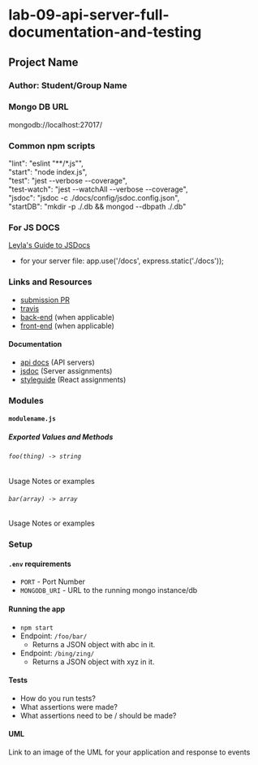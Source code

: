 # lab-09-api-server-full-documentation-and-testing

## Project Name

### Author: Student/Group Name

### Mongo DB URL

mongodb://localhost:27017/

### Common npm scripts
 "lint": "eslint \"**/*.js\"",  
   "start": "node index.js",  
   "test": "jest --verbose --coverage",  
   "test-watch": "jest --watchAll --verbose --coverage",  
   "jsdoc": "jsdoc -c ./docs/config/jsdoc.config.json",  
   "startDB": "mkdir -p ./.db && mongod --dbpath ./.db"

### For JS DOCS
[Leyla's Guide to JSDocs](https://docs.google.com/document/d/1ifvEDvWpdaCO3AtY6P2KBdDvHaG2GkWpfTFIHBx8BoE/edit?usp=sharing)
* for your server file: app.use('/docs', express.static('./docs'));

### Links and Resources
* [submission PR](http://xyz.com)
* [travis](http://xyz.com)
* [back-end](http://xyz.com) (when applicable)
* [front-end](http://xyz.com) (when applicable)

#### Documentation
* [api docs](http://xyz.com) (API servers)
* [jsdoc](http://xyz.com) (Server assignments)
* [styleguide](http://xyz.com) (React assignments)

### Modules
#### `modulename.js`
##### Exported Values and Methods

###### `foo(thing) -> string`
Usage Notes or examples

###### `bar(array) -> array`
Usage Notes or examples

### Setup
#### `.env` requirements
* `PORT` - Port Number
* `MONGODB_URI` - URL to the running mongo instance/db

#### Running the app
* `npm start`
* Endpoint: `/foo/bar/`
  * Returns a JSON object with abc in it.
* Endpoint: `/bing/zing/`
  * Returns a JSON object with xyz in it.
  
#### Tests
* How do you run tests?
* What assertions were made?
* What assertions need to be / should be made?

#### UML
Link to an image of the UML for your application and response to events
